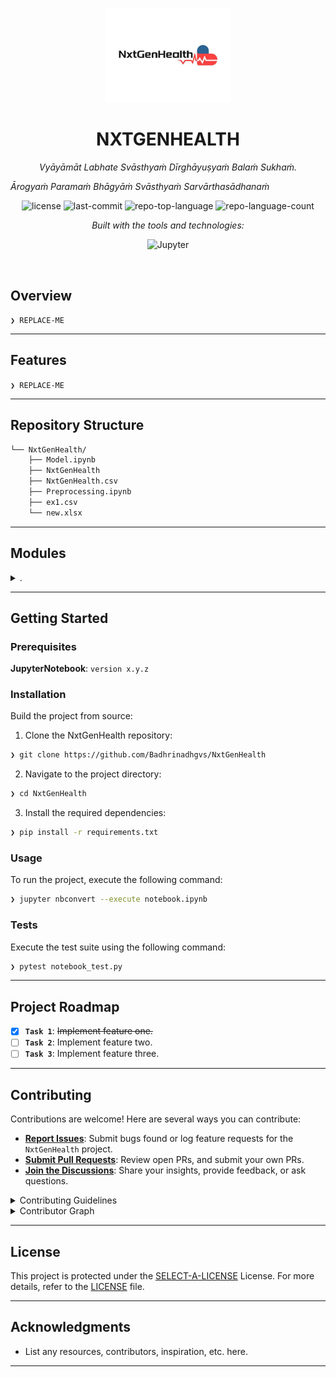 <p align="center">
  <img src="static/img.jpg" width="40%" alt="NXTGENHEALTH-logo" height="40%">
</p>
<p align="center">
    <h1 align="center">NXTGENHEALTH</h1>
</p>
<p align="center">
    <em>Vyāyāmāt Labhate Svāsthyaṁ Dīrghāyuṣyaṁ Balaṁ Sukhaṁ.

Ārogyaṁ Paramaṁ Bhāgyāṁ Svāsthyaṁ Sarvārthasādhanaṁ</em>
</p>
<p align="center">
  <img src="https://img.shields.io/github/license/Badhrinadhgvs/NxtGenHealth?style=flat&logo=opensourceinitiative&logoColor=white&color=0080ff" alt="license">
  <img src="https://img.shields.io/github/last-commit/Badhrinadhgvs/NxtGenHealth?style=flat&logo=git&logoColor=white&color=0080ff" alt="last-commit">
  <img src="https://img.shields.io/github/languages/top/Badhrinadhgvs/NxtGenHealth?style=flat&color=0080ff" alt="repo-top-language">
  <img src="https://img.shields.io/github/languages/count/Badhrinadhgvs/NxtGenHealth?style=flat&color=0080ff" alt="repo-language-count">
</p>
<p align="center">
    <em>Built with the tools and technologies:</em>
</p>
<p align="center">
  <img src="https://img.shields.io/badge/Jupyter-F37626.svg?style=flat&logo=Jupyter&logoColor=white" alt="Jupyter">
</p>

<br>


##  Overview

<code>❯ REPLACE-ME</code>

---

##  Features

<code>❯ REPLACE-ME</code>

---

##  Repository Structure

```sh
└── NxtGenHealth/
    ├── Model.ipynb
    ├── NxtGenHealth
    ├── NxtGenHealth.csv
    ├── Preprocessing.ipynb
    ├── ex1.csv
    └── new.xlsx
```

---

##  Modules

<details closed><summary>.</summary>

| File | Summary |
| --- | --- |
| [Preprocessing.ipynb](https://github.com/Badhrinadhgvs/NxtGenHealth/blob/main/Preprocessing.ipynb) | <code>❯ REPLACE-ME</code> |
| [Model.ipynb](https://github.com/Badhrinadhgvs/NxtGenHealth/blob/main/Model.ipynb) | <code>❯ REPLACE-ME</code> |
| [NxtGenHealth](https://github.com/Badhrinadhgvs/NxtGenHealth/blob/main/NxtGenHealth) | <code>❯ REPLACE-ME</code> |

</details>

---

##  Getting Started

###  Prerequisites

**JupyterNotebook**: `version x.y.z`

###  Installation

Build the project from source:

1. Clone the NxtGenHealth repository:
```sh
❯ git clone https://github.com/Badhrinadhgvs/NxtGenHealth
```

2. Navigate to the project directory:
```sh
❯ cd NxtGenHealth
```

3. Install the required dependencies:
```sh
❯ pip install -r requirements.txt
```

###  Usage

To run the project, execute the following command:

```sh
❯ jupyter nbconvert --execute notebook.ipynb
```

###  Tests

Execute the test suite using the following command:

```sh
❯ pytest notebook_test.py
```

---

##  Project Roadmap

- [X] **`Task 1`**: <strike>Implement feature one.</strike>
- [ ] **`Task 2`**: Implement feature two.
- [ ] **`Task 3`**: Implement feature three.

---

##  Contributing

Contributions are welcome! Here are several ways you can contribute:

- **[Report Issues](https://github.com/Badhrinadhgvs/NxtGenHealth/issues)**: Submit bugs found or log feature requests for the `NxtGenHealth` project.
- **[Submit Pull Requests](https://github.com/Badhrinadhgvs/NxtGenHealth/blob/main/CONTRIBUTING.md)**: Review open PRs, and submit your own PRs.
- **[Join the Discussions](https://github.com/Badhrinadhgvs/NxtGenHealth/discussions)**: Share your insights, provide feedback, or ask questions.

<details closed>
<summary>Contributing Guidelines</summary>

1. **Fork the Repository**: Start by forking the project repository to your github account.
2. **Clone Locally**: Clone the forked repository to your local machine using a git client.
   ```sh
   git clone https://github.com/Badhrinadhgvs/NxtGenHealth
   ```
3. **Create a New Branch**: Always work on a new branch, giving it a descriptive name.
   ```sh
   git checkout -b new-feature-x
   ```
4. **Make Your Changes**: Develop and test your changes locally.
5. **Commit Your Changes**: Commit with a clear message describing your updates.
   ```sh
   git commit -m 'Implemented new feature x.'
   ```
6. **Push to github**: Push the changes to your forked repository.
   ```sh
   git push origin new-feature-x
   ```
7. **Submit a Pull Request**: Create a PR against the original project repository. Clearly describe the changes and their motivations.
8. **Review**: Once your PR is reviewed and approved, it will be merged into the main branch. Congratulations on your contribution!
</details>

<details closed>
<summary>Contributor Graph</summary>
<br>
<p align="left">
   <a href="https://github.com{/Badhrinadhgvs/NxtGenHealth/}graphs/contributors">
      <img src="https://contrib.rocks/image?repo=Badhrinadhgvs/NxtGenHealth">
   </a>
</p>
</details>

---

##  License

This project is protected under the [SELECT-A-LICENSE](https://choosealicense.com/licenses) License. For more details, refer to the [LICENSE](https://choosealicense.com/licenses/) file.

---

##  Acknowledgments

- List any resources, contributors, inspiration, etc. here.

---
